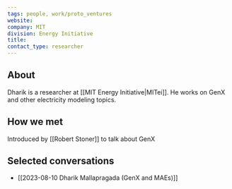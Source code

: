 ```yaml
---
tags: people, work/proto_ventures
website: 
company: MIT
division: Energy Initiative
title: 
contact_type: researcher
---
```

## About
Dharik is a researcher at [[MIT Energy Initiative|MITei]]. He works on GenX and other electricity modeling topics.
## How we met
Introduced by [[Robert Stoner]] to talk about GenX
## Selected conversations
- [[2023-08-10 Dharik Mallapragada (GenX and MAEs)]]